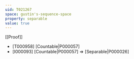 ```yaml
---
uid: T021267
space: gustin's-sequence-space
property: separable
value: true
---
```

[[Proof]]

* [T000958] [Countable|P000057]
* [I000093] [Countable|P000057] => [Separable|P000026]

